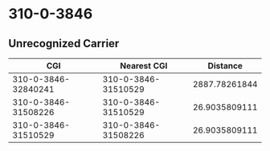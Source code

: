 # 310-0-3846
## Unrecognized Carrier


| CGI | Nearest CGI | Distance |
|-----|-------------|----------|
| 310-0-3846-32840241 | 310-0-3846-31510529 | 2887.78261844 |
| 310-0-3846-31508226 | 310-0-3846-31510529 | 26.9035809111 |
| 310-0-3846-31510529 | 310-0-3846-31508226 | 26.9035809111 |
